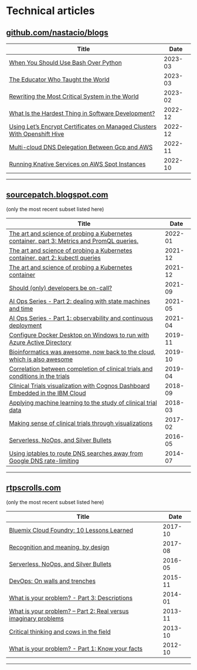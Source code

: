# Technical articles

## [github.com/nastacio/blogs](https://github.com/nastacio/blogs)

| Title | Date  |
| - | - |
| [When You Should Use Bash Over Python](bash/README.md) | 2023-03 |
| [The Educator Who Taught the World](montessori/README.md) | 2023-03 |
| [Rewriting the Most Critical System in the World](rewriting-education/README.md) | 2023-02 |
| [What Is the Hardest Thing in Software Development?](naming-reality/README.md) | 2022-12 |
| [Using Let’s Encrypt Certificates on Managed Clusters With Openshift Hive](hive-trusted-api-endpoint/README.md) | 2022-12 |
| [Multi-cloud DNS Delegation Between Gcp and AWS](gcp-dns-aws-route53/README.md) | 2022-11 |
| [Running Knative Services on AWS Spot Instances](knative-interruptible/README.md) | 2022-10 |

---

## [sourcepatch.blogspot.com](https://sourcepatch.blogspot.com)

(only the most recent subset listed here)

| Title | Date |
| - | - |
| [The art and science of probing a Kubernetes container, part 3: Metrics and PromQL queries.](https://sourcepatch.blogspot.com/2022/01/kubernetes-probes-part-3-promql.html) | 2022-01 |
| [The art and science of probing a Kubernetes container, part 2: kubectl queries](https://sourcepatch.blogspot.com/2021/12/6-kubectl-queries-for-validating.html) | 2021-12 |
| [The art and science of probing a Kubernetes container](https://sourcepatch.blogspot.com/2021/12/the-art-and-science-of-probing.html) | 2021-12 |
| [Should (only) developers be on-call?](https://sourcepatch.blogspot.com/2021/09/asking-wrong-question-should-developers.html) | 2021-09 |
| [AI Ops Series - Part 2: dealing with state machines and time](https://sourcepatch.blogspot.com/2021/05/ai-ops-series-part-2-dealing-with-state.html) | 2021-05 |
| [AI Ops Series - Part 1: observability and continuous deployment](https://sourcepatch.blogspot.com/2021/04/ai-ops-series-part-1-observability-and.html) | 2021-04 |
| [Configure Docker Desktop on Windows to run with Azure Active Directory](https://sourcepatch.blogspot.com/2019/11/mounting-volumes-when-using-docker.html) | 2019-11 |
| [Bioinformatics was awesome, now back to the cloud, which is also awesome](https://sourcepatch.blogspot.com/2019/10/bioinformatics-was-awesome-now-back-to.html) | 2019-10 |
| [Correlation between completion of clinical trials and conditions in the trials](https://sourcepatch.blogspot.com/2019/04/correlation-between-completion-of.html) | 2019-04 |
| [Clinical Trials visualization with Cognos Dashboard Embedded in the IBM Cloud](https://sourcepatch.blogspot.com/2018/09/clinical-trials-visualization-with.html) | 2018-09 |
| [Applying machine learning to the study of clinical trial data](https://sourcepatch.blogspot.com/2018/03/applying-machine-learning-on-study-of.html) | 2018-03 |
| [Making sense of clinical trials through visualizations](https://sourcepatch.blogspot.com/2017/02/making-sense-of-clinical-trials-through.html) | 2017-02 |
| [Serverless, NoOps, and Silver Bullets](https://sourcepatch.blogspot.com/2016/05/serverless-no-ops-and-silver-bullets.html) | 2016-05 |
| [Using iptables to route DNS searches away from Google DNS rate-limiting](https://sourcepatch.blogspot.com/2014/07/using-iptables-to-route-dns-searches.html) | 2014-07 |

---

## [rtpscrolls.com](https://rtpscrolls.com)

(only the most recent subset listed here)

| Title | Date |
| - | - |
| [Bluemix Cloud Foundry: 10 Lessons Learned](http://www.rtpscrolls.com/2017/10/bluemix-cloud-foundry-10-lessons-learned.html) | 2017-10 |
| [Recognition and meaning, by design](http://www.rtpscrolls.com/2017/08/engineered-recognition.html) | 2017-08 |
| [Serverless, NoOps, and Silver Bullets](http://www.rtpscrolls.com/2016/05/serverless-noops-and-silver-bullets.html) | 2016-05 |
| [DevOps: On walls and trenches](http://www.rtpscrolls.com/2015/11/devops-on-walls-and-trenches.html) | 2015-11 |
| [What is your problem? - Part 3: Descriptions](http://www.rtpscrolls.com/2014/01/what-is-your-problem-part-3.html) | 2014-01 |
| [What is your problem? – Part 2: Real versus imaginary problems](http://www.rtpscrolls.com/2013/11/what-is-your-problem-part-2.html) | 2013-11 |
| [Critical thinking and cows in the field](http://www.rtpscrolls.com/2013/10/critical-thinking-and-cows-in-field.html) | 2013-10 |
| [What is your problem? - Part 1: Know your facts](http://www.rtpscrolls.com/2012/10/what-is-your-problem-part-1-of-2.html) | 2012-10 |

---
